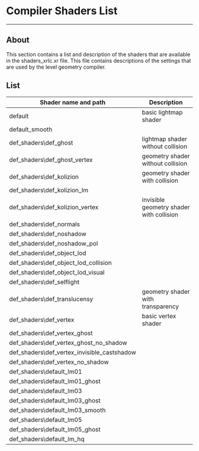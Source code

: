 # Compiler Shaders List

___

## About

This section contains a list and description of the shaders that are available in the shaders_xrlc.xr file. This file contains descriptions of the settings that are used by the level geometry compiler.

## List

| Shader name and path | Description |
---|---|
| default | basic lightmap shader |
| default_smooth |  |
| def_shaders\def_ghost | lightmap shader without collision |
| def_shaders\def_ghost_vertex | geometry shader without collision |
| def_shaders\def_kolizion | geometry shader with collision |
| def_shaders\def_kolizion_lm |  |
| def_shaders\def_kolizion_vertex | invisible geometry shader with collision |
| def_shaders\def_normals |  |
| def_shaders\def_noshadow |  |
| def_shaders\def_noshadow_pol |  |
| def_shaders\def_object_lod |  |
| def_shaders\def_object_lod_collision |  |
| def_shaders\def_object_lod_visual |  |
| def_shaders\def_selflight |  |
| def_shaders\def_translucensy | geometry shader with transparency |
| def_shaders\def_vertex | basic vertex shader |
| def_shaders\def_vertex_ghost |  |
| def_shaders\def_vertex_ghost_no_shadow |  |
| def_shaders\def_vertex_invisible_castshadow |  |
| def_shaders\def_vertex_no_shadow |  |
| def_shaders\default_lm01 |  |
| def_shaders\default_lm01_ghost |  |
| def_shaders\default_lm03 |  |
| def_shaders\default_lm03_ghost |  |
| def_shaders\default_lm03_smooth |  |
| def_shaders\default_lm05 |  |
| def_shaders\default_lm05_ghost |  |
| def_shaders\default_lm_hq |  |
